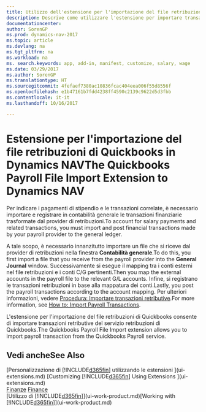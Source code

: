 ```yaml
---
title: Utilizzo dell'estensione per l'importazione del file retribuzioni di Quickbooks
description: Descrive come utilizzare l'estensione per importare transazioni di retribuzioni e stipendi dal servizio retribuzioni di Quickbooks.
documentationcenter: 
author: SorenGP
ms.prod: dynamics-nav-2017
ms.topic: article
ms.devlang: na
ms.tgt_pltfrm: na
ms.workload: na
ms. search.keywords: app, add-in, manifest, customize, salary, wage
ms.date: 03/29/2017
ms.author: SorenGP
ms.translationtype: HT
ms.sourcegitcommit: 4fefaef7380ac10836fcac404eea006f55d8556f
ms.openlocfilehash: e1b47161b7fdd4238ff4590c2139c9622d5d3fbb
ms.contentlocale: it-it
ms.lasthandoff: 10/16/2017

---
```

# <a name="the-quickbooks-payroll-file-import-extension-to-dynamics-nav"></a><span data-ttu-id="4269c-103">Estensione per l'importazione del file retribuzioni di Quickbooks in Dynamics NAV</span><span class="sxs-lookup"><span data-stu-id="4269c-103">The Quickbooks Payroll File Import Extension to Dynamics NAV</span></span>
<span data-ttu-id="4269c-104">Per indicare i pagamenti di stipendio e le transazioni correlate, è necessario importare e registrare in contabilità generale le transazioni finanziarie trasformate dal provider di retribuzioni.</span><span class="sxs-lookup"><span data-stu-id="4269c-104">To account for salary payments and related transactions, you must import and post financial transactions made by your payroll provider to the general ledger.</span></span>

<span data-ttu-id="4269c-105">A tale scopo, è necessario innanzitutto importare un file che si riceve dal provider di retribuzioni nella finestra **Contabilità generale**.</span><span class="sxs-lookup"><span data-stu-id="4269c-105">To do this, you first import a file that you receive from the payroll provider into the **General Journal** window.</span></span> <span data-ttu-id="4269c-106">Successivamente si esegue il mapping tra i conti esterni nel file retribuzioni e i conti C/G pertinenti.</span><span class="sxs-lookup"><span data-stu-id="4269c-106">Then you map the external accounts in the payroll file to the relevant G/L accounts.</span></span> <span data-ttu-id="4269c-107">Infine, si registrano le transazioni retribuzioni in base alla mappatura dei conti.</span><span class="sxs-lookup"><span data-stu-id="4269c-107">Lastly, you post the payroll transactions according to the account mapping.</span></span> <span data-ttu-id="4269c-108">Per ulteriori informazioni, vedere [Procedura: Importare transazioni retributive](finance-how-import-payroll-transactions.md).</span><span class="sxs-lookup"><span data-stu-id="4269c-108">For more information, see [How to: Import Payroll Transactions](finance-how-import-payroll-transactions.md).</span></span>

<span data-ttu-id="4269c-109">L'estensione per l'importazione del file retribuzioni di Quickbooks consente di importare transazioni retributive del servizio retribuzioni di Quickbooks.</span><span class="sxs-lookup"><span data-stu-id="4269c-109">The Quickbooks Payroll File Import extension allows you to import payroll transaction from the Quickbooks Payroll service.</span></span>

## <a name="see-also"></a><span data-ttu-id="4269c-110">Vedi anche</span><span class="sxs-lookup"><span data-stu-id="4269c-110">See Also</span></span>
<span data-ttu-id="4269c-111">[Personalizzazione di [!INCLUDE[d365fin](includes/d365fin_md.md)] utilizzando le estensioni ](ui-extensions.md)  </span><span class="sxs-lookup"><span data-stu-id="4269c-111">[Customizing [!INCLUDE[d365fin](includes/d365fin_md.md)] Using Extensions ](ui-extensions.md)  </span></span>  
<span data-ttu-id="4269c-112">[Finanze](finance.md)  </span><span class="sxs-lookup"><span data-stu-id="4269c-112">[Finance](finance.md)  </span></span>  
<span data-ttu-id="4269c-113">[Utilizzo di [!INCLUDE[d365fin](includes/d365fin_md.md)]](ui-work-product.md)</span><span class="sxs-lookup"><span data-stu-id="4269c-113">[Working with [!INCLUDE[d365fin](includes/d365fin_md.md)]](ui-work-product.md)</span></span>

